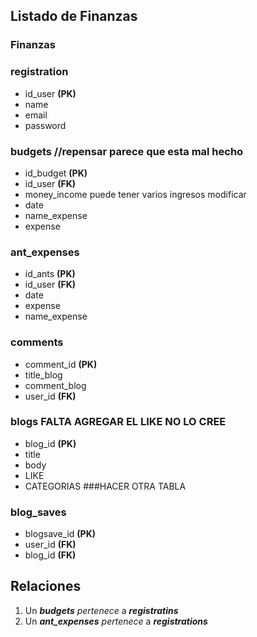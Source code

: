 ## Listado de Finanzas

### Finanzas

### registration
- id_user **(PK)**
- name
- email
- password

### budgets    //repensar parece que esta mal hecho
- id_budget **(PK)**
- id_user **(FK)**
- money_income      puede tener varios ingresos modificar
- date
- name_expense
- expense

### ant_expenses
- id_ants **(PK)**
- id_user **(FK)**
- date
- expense
- name_expense

### comments
- comment_id **(PK)**
- title_blog
- comment_blog
- user_id **(FK)**

### blogs FALTA AGREGAR EL LIKE NO LO CREE
- blog_id **(PK)**
- title
- body
- LIKE
- CATEGORIAS    ###HACER OTRA TABLA

### blog_saves   
- blogsave_id **(PK)**
- user_id **(FK)**
- blog_id **(FK)**

## Relaciones

1. Un ***budgets*** _pertenece_ a ***registratins***
2. Un ***ant_expenses*** _pertenece_ a ***registrations***
